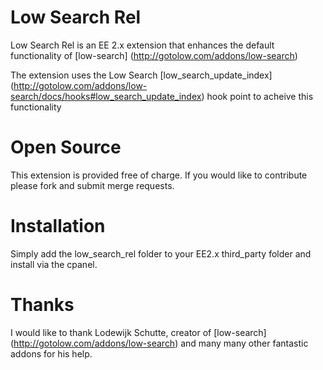 # Low Search Rel
Low Search Rel is an EE 2.x extension that enhances the default functionality of [low-search] (http://gotolow.com/addons/low-search)‎

The extension uses the Low Search [low_search_update_index] (http://gotolow.com/addons/low-search/docs/hooks#low_search_update_index) hook point to acheive this functionality

# Open Source
This extension is provided free of charge. If you would like to contribute please fork and submit merge requests.

# Installation
Simply add the low_search_rel folder to your EE2.x third_party folder and install via the cpanel. 

# Thanks
I would like to thank Lodewijk Schutte, creator of [low-search] (http://gotolow.com/addons/low-search)‎ and many many other fantastic addons for his help.
